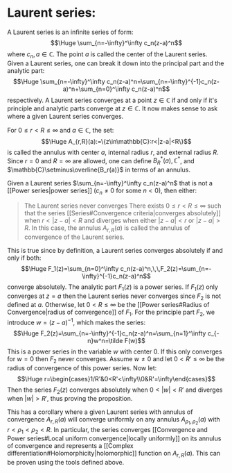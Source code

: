 
# Laurent series:

A Laurent series is an infinite series of form:$$\Huge \sum_{n=-\infty}^\infty c_n(z-a)^n$$where $c_n,a\in\mathbb{C}$. The point $a$ is called the center of the Laurent series. Given a Laurent series, one can break it down into the principal part and the analytic part:$$\Huge \sum_{n=-\infty}^\infty c_n(z-a)^n=\sum_{n=-\infty}^{-1}c_n(z-a)^n+\sum_{n=0}^\infty c_n(z-a)^n$$respectively. A Laurent series converges at a point $z\in\mathbb{C}$ if and only if it's principle and analytic parts converge at $z\in\mathbb{C}$. It now makes sense to ask where a given Laurent series converges.

For $0\leq r<R\leq\infty$ and $a\in\mathbb{C}$, the set:$$\Huge A_{r,R}(a):=\{z\in\mathbb{C}:r<|z-a|<R\}$$is called the annulus with center $a$, internal radius $r$, and external radius $R$. Since $r=0$ and $R=\infty$ are allowed, one can define $B_R^*(a),\mathbb{C}^*$, and $\mathbb{C}\setminus\overline{B_r(a)}$ in terms of an annulus.

Given a Laurent series $\sum_{n=-\infty}^\infty c_n(z-a)^n$ that is not a [[Power series|power series]] ($c_n\neq0$ for some $n<0$), then either:
> The Laurent series never converges
> There exists $0\leq r<R\leq\infty$ such that the series [[Series#Convergence criteria|converges absolutely]] when $r<|z-a|<R$ and diverges when either $|z-a|<r$ or $|z-a|>R$. In this case, the annulus $A_{r,R}(a)$ is called the annulus of convergence of the Laurent series.

This is true since by definition, a Laurent series converges absolutely if and only if both:$$\Huge F_1(z)=\sum_{n=0}^\infty c_n(z-a)^n,\,\,F_2(z)=\sum_{n=-\infty}^{-1}c_n(z-a)^n$$converge absolutely. The analytic part $F_1(z)$ is a power series. If $F_1(z)$ only converges at $z=a$ then the Laurent series never converges since $F_2$ is not defined at $a$. Otherwise, let $0<R\leq\infty$ be the [[Power series#Radius of Convergence|radius of convergence]] of $F_1$. For the principle part $F_2$, we introduce $w=(z-a)^{-1}$, which makes the series:$$\Huge F_2(z)=\sum_{n=-\infty}^{-1}c_n(z-a)^n=\sum_{n=1}^\infty c_{-n}w^n=\tilde F(w)$$This is a power series in the variable $w$ with center $0$. If this only converges for $w=0$ then $F_2$ never converges. Assume $w\neq0$ and let $0<R'\leq\infty$ be the radius of convergence of this power series. Now let:$$\Huge r=\begin{cases}1/R'&0<R'<\infty\\0&R'=\infty\end{cases}$$Then the series $F_2(z)$ converges absolutely when $0<|w|<R'$ and diverges when $|w|>R'$, thus proving the proposition.

This has a corollary where a given Laurent series with annulus of convergence $A_{r,R}(a)$ will converge uniformly on any annulus $A_{\rho_1,\rho_2}(a)$ with $r<\rho_1<\rho_2<R$. In particular, the series converges [[Convergence and Power series#Local uniform convergence|locally uniformly]] on its annulus of convergence and represents a [[Complex differentiation#Holomorphicity|holomorphic]] function on $A_{r,R}(a)$. This can be proven using the tools defined above. 